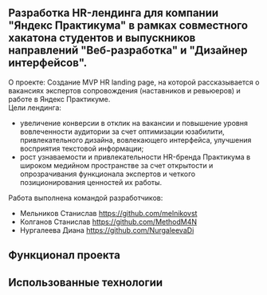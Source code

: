 ## Разработка HR-лендинга для компании "Яндекс Практикума" в рамках совместного хакатона студентов и выпускников направлений "Веб-разработка" и "Дизайнер интерфейсов".
О проекте: Создание MVP HR landing page, на которой рассказывается о вакансиях экспертов сопровождения (наставников и ревьюеров) и работе в Яндекс Практикуме.  
Цели лендинга:
 * увеличение конверсии в отклик на вакансии и повышение уровня вовлеченности аудитории за счет оптимизации юзабилити, привлекательного дизайна, вовлекающего интерфейса, улучшения восприятия текстовой информации;
 * рост узнаваемости и привлекательности HR-бренда Практикума в широком медийном пространстве за счет открытости и опрозрачивания функционала экспертов и четкого позиционирования ценностей их работы.
  
  Работа выполнена командой разработчиков:
  * Мельников Станислав https://github.com/melnikovst
  * Колганов Станислав https://github.com/MethodM4N
  * Нургалеева Диана https://github.com/NurgaleevaDi

## Функционал проекта
  
## Использованные технологии

